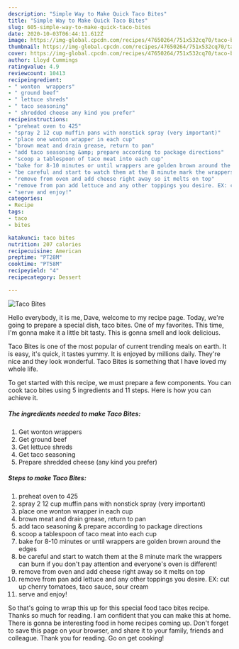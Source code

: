 ```yaml
---
description: "Simple Way to Make Quick Taco Bites"
title: "Simple Way to Make Quick Taco Bites"
slug: 605-simple-way-to-make-quick-taco-bites
date: 2020-10-03T06:44:11.612Z
image: https://img-global.cpcdn.com/recipes/47650264/751x532cq70/taco-bites-recipe-main-photo.jpg
thumbnail: https://img-global.cpcdn.com/recipes/47650264/751x532cq70/taco-bites-recipe-main-photo.jpg
cover: https://img-global.cpcdn.com/recipes/47650264/751x532cq70/taco-bites-recipe-main-photo.jpg
author: Lloyd Cummings
ratingvalue: 4.9
reviewcount: 10413
recipeingredient:
- " wonton  wrappers"
- " ground beef"
- " lettuce shreds"
- " taco seasoning"
- " shredded cheese any kind you prefer"
recipeinstructions:
- "preheat oven to 425"
- "spray 2 12 cup muffin pans with nonstick spray (very important)"
- "place one wonton wrapper in each cup"
- "brown meat and drain grease, return to pan"
- "add taco seasoning &amp; prepare according to package directions"
- "scoop a tablespoon of taco meat into each cup"
- "bake for 8-10 minutes or until wrappers are golden brown around the edges"
- "be careful and start to watch them at the 8 minute mark the wrappers can burn if you don&#39;t pay attention and  everyone&#39;s oven is different!"
- "remove from oven and add cheese right away so it melts on top"
- "remove from pan add lettuce and any other toppings you desire. EX: cut up cherry tomatoes, taco sauce, sour cream"
- "serve and enjoy!"
categories:
- Recipe
tags:
- taco
- bites

katakunci: taco bites 
nutrition: 207 calories
recipecuisine: American
preptime: "PT28M"
cooktime: "PT58M"
recipeyield: "4"
recipecategory: Dessert

---
```



![Taco Bites](https://img-global.cpcdn.com/recipes/47650264/751x532cq70/taco-bites-recipe-main-photo.jpg)

Hello everybody, it is me, Dave, welcome to my recipe page. Today, we're going to prepare a special dish, taco bites. One of my favorites. This time, I'm gonna make it a little bit tasty. This is gonna smell and look delicious.



Taco Bites is one of the most popular of current trending meals on earth. It is easy, it's quick, it tastes yummy. It is enjoyed by millions daily. They're nice and they look wonderful. Taco Bites is something that I have loved my whole life.


To get started with this recipe, we must prepare a few components. You can cook taco bites using 5 ingredients and 11 steps. Here is how you can achieve it.

<!--inarticleads1-->

##### The ingredients needed to make Taco Bites:

1. Get  wonton  wrappers
1. Get  ground beef
1. Get  lettuce shreds
1. Get  taco seasoning
1. Prepare  shredded cheese (any kind you prefer)




<!--inarticleads2-->

##### Steps to make Taco Bites:

1. preheat oven to 425
1. spray 2 12 cup muffin pans with nonstick spray (very important)
1. place one wonton wrapper in each cup
1. brown meat and drain grease, return to pan
1. add taco seasoning &amp; prepare according to package directions
1. scoop a tablespoon of taco meat into each cup
1. bake for 8-10 minutes or until wrappers are golden brown around the edges
1. be careful and start to watch them at the 8 minute mark the wrappers can burn if you don&#39;t pay attention and  everyone&#39;s oven is different!
1. remove from oven and add cheese right away so it melts on top
1. remove from pan add lettuce and any other toppings you desire. EX: cut up cherry tomatoes, taco sauce, sour cream
1. serve and enjoy!




So that's going to wrap this up for this special food taco bites recipe. Thanks so much for reading. I am confident that you can make this at home. There is gonna be interesting food in home recipes coming up. Don't forget to save this page on your browser, and share it to your family, friends and colleague. Thank you for reading. Go on get cooking!
